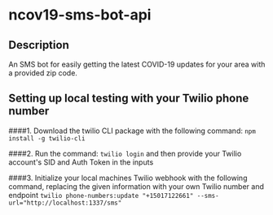 # ncov19-sms-bot-api

## Description
An SMS bot for easily getting the latest COVID-19 updates for your area with a provided zip code.


## Setting up local testing with your Twilio phone number
####1. Download the twilio CLI package with the following command:
`npm install -g twilio-cli`

####2. Run the command:
`twilio login`
and then provide your Twilio account's SID and Auth Token in the inputs

####3. Initialize your local machines Twilio webhook with the following command, replacing the given information with your own Twilio number and endpoint
`twilio phone-numbers:update "+15017122661" --sms-url="http://localhost:1337/sms"`
